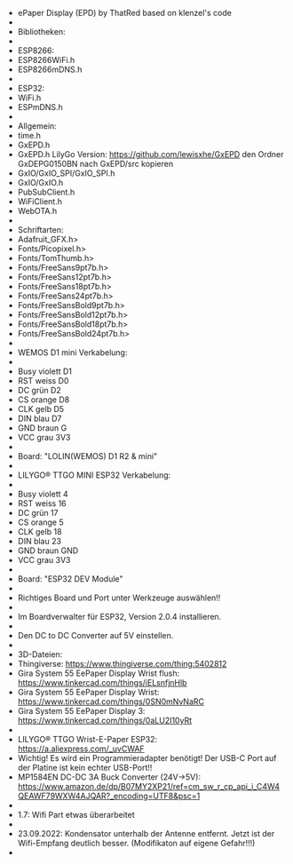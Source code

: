 *  ePaper Display (EPD) by ThatRed based on klenzel's code
 *
 *  Bibliotheken:
 *  
 *  ESP8266:
 *  ESP8266WiFi.h
 *  ESP8266mDNS.h
 *  
 *  ESP32:
 *  WiFi.h
 *  ESPmDNS.h
 *  
 *  Allgemein:
 *  time.h
 *  GxEPD.h
 *  GxEPD.h LilyGo Version: https://github.com/lewisxhe/GxEPD den Ordner GxDEPG0150BN nach GxEPD/src kopieren
 *  GxIO/GxIO_SPI/GxIO_SPI.h
 *  GxIO/GxIO.h
 *  PubSubClient.h
 *  WiFiClient.h
 *  WebOTA.h
 *  
 *  Schriftarten:
 *  Adafruit_GFX.h>
 *  Fonts/Picopixel.h>
 *  Fonts/TomThumb.h>
 *  Fonts/FreeSans9pt7b.h>
 *  Fonts/FreeSans12pt7b.h>
 *  Fonts/FreeSans18pt7b.h>
 *  Fonts/FreeSans24pt7b.h>
 *  Fonts/FreeSansBold9pt7b.h>
 *  Fonts/FreeSansBold12pt7b.h>
 *  Fonts/FreeSansBold18pt7b.h>
 *  Fonts/FreeSansBold24pt7b.h>
 *
 *  WEMOS D1 mini Verkabelung:
 *  
 *  Busy violett D1
 *  RST  weiss   D0
 *  DC   grün    D2
 *  CS   orange  D8
 *  CLK  gelb    D5
 *  DIN  blau    D7
 *  GND  braun   G
 *  VCC  grau    3V3
 *
 *  Board: "LOLIN(WEMOS) D1 R2 & mini"
 *
 *  LILYGO® TTGO MINI ESP32 Verkabelung:
 *  
 *  Busy violett 4
 *  RST  weiss   16
 *  DC   grün    17
 *  CS   orange  5
 *  CLK  gelb    18
 *  DIN  blau    23
 *  GND  braun   GND
 *  VCC  grau    3V3
 *  
 *  Board: "ESP32 DEV Module"
 *  
 *  Richtiges Board und Port unter Werkzeuge auswählen!! 
 *  
 *  Im Boardverwalter für ESP32, Version 2.0.4 installieren.
 *
 *  Den DC to DC Converter auf 5V einstellen.
 *  
 *  3D-Dateien: 
 *  Thingiverse: https://www.thingiverse.com/thing:5402812
 *  Gira System 55 EePaper Display Wrist flush: https://www.tinkercad.com/things/iELsnfjnHlb  
 *  Gira System 55 EePaper Display Wrist: https://www.tinkercad.com/things/0SN0mNvNaRC
 *  Gira System 55 EePaper Display 3: https://www.tinkercad.com/things/0aLU2I10yRt
 *
 *  LILYGO® TTGO Wrist-E-Paper ESP32: https://a.aliexpress.com/_uvCWAF
 *  Wichtig! Es wird ein Programmieradapter benötigt! Der USB-C Port auf der Platine ist kein echter USB-Port!!
 *  MP1584EN DC-DC 3A Buck Converter (24V->5V): https://www.amazon.de/dp/B07MY2XP21/ref=cm_sw_r_cp_api_i_C4W4QEAWF79WXW4AJQAR?_encoding=UTF8&psc=1
 *
 *  1.7: Wifi Part etwas überarbeitet
 *
 *  23.09.2022: Kondensator unterhalb der Antenne entfernt. Jetzt ist der Wifi-Empfang deutlich besser. (Modifikaton auf eigene Gefahr!!!)
 *  
